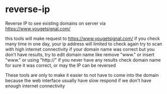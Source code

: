 # reverse-ip
Reverse IP to see existing domains on server via https://www.yougetsignal.com/

this tools will make request to https://www.yougetsignal.com/
if you check many time in one day, your ip address will limited to check again
try to scan with high internet connectivity
if your domain name was correct but you don't have results, try to edit domain name like remove "www." or insert "www." or using "http://"
if you never have any results check domain name for sure it was correct, or may the IP can be reversed

These tools are only to make it easier to not have to come into the domain because the web interface usually have slow respond if we don't have enough internet connectivity
